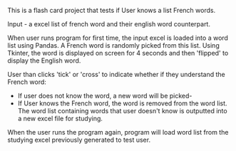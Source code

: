 This is a flash card project that tests if User knows a list French words.

Input - a excel list of french word and their english word counterpart.

When  user runs program for first time, the input excel is loaded into a word list using Pandas. A French word is randomly picked from this list. Using Tkinter, the word is displayed on screen for 4 seconds and then 'flipped' to display the English word.

User than clicks 'tick' or 'cross' to indicate whether if they understand the French word:
- If user does not know the word, a new word will be picked-
- If User knows the French word, the word is removed from the word list. The word list containing words that user doesn't know is outputted into a new excel file for studying.

When the user runs the program again, program will load word list from the studying excel previously generated to test user.
